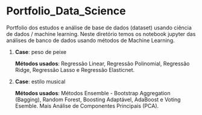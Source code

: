 # Portfolio_Data_Science
Portfolio dos estudos e análise de base de dados (dataset) usando ciência de dados / machine learning. Neste diretório temos os notebook jupyter das análises de banco de dados usando métodos de Machine Learning.

1. **Case**: peso de peixe

   **Métodos usados**: Regressão Linear, Regressão Polinomial, Regressão Ridge, Regressão Lasso e Regressão Elasticnet.

2. **Case**: estilo musical

   **Métodos usados**: Métodos Ensemble - Bootstrap Aggregation (Bagging), Random Forest, Boosting Adaptável, AdaBoost e Voting Esemble. Mais Análise de Componentes Principais (PCA).
